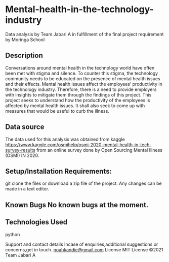 # Mental-health-in-the-technology-industry
Data analysis by Team Jabari A in fulfillment of the final project requirement by Moringa School
## Description
Conversations around mental health in the technology world have often been met with stigma and silence. To counter this stigma, the technology community needs to be educated on the presence of mental health issues and their effects. Mental health issues affect the employees’ productivity in the  technology industry. Therefore, there is a need to provide employers with insights to mitigate them through the findings of this project.
This project seeks to understand how the productivity of the employees is affected by mental health issues. It shall also seek to come up with measures that would be useful to curb the illness.
## Data source
The data used for this analysis was obtained from kaggle https://www.kaggle.com/osmihelp/osmi-2020-mental-health-in-tech-survey-results from an online survey done by Open Sourcing Mental Illness (OSMI) IN 2020.
## Setup/Installation Requirements: 
git clone the files or download a zip file of the project. Any changes can be made in a text editor. 
## Known Bugs No known bugs at the moment.
## Technologies Used
python


Support and contact details
Incase of enquiries,additional suggestions or concerns,get in touch.
noahkandie@gmail.com
License
MIT License ©2021 Team Jabari A
